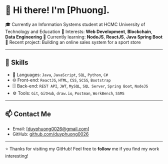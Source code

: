 # 👋 Hi there! I'm [Phuong].

🎓 Currently an Information Systems student at HCMC University of Technology and Education
🔭 Interests: **Web Development**, **Blockchain**, **Data Engineering**
🌱 Currently learning: **NodeJS**, **ReactJS**, **Java Spring Boot**
💼 Recent project: Building an online sales system for a sport store

---

## 🔧 Skills

- 🧠 Languages: `Java`, `JavaScript`, `SQL`, `Python`, `C#`
- 🌐 Front-end: `ReactJS`, `HTML`, `CSS`, `SCSS`, `Bootstrap`
- 🗄️ Back-end: `REST API`, `JWT`, `MySQL`, `SQL Server`, `Spring Boot`, `NodeJS`
- ⚙️ Tools: `Git`, `GitHub`, `draw.io`, `Postman`, `WorkBench`, `SSMS`

---

## 📫 Contact Me

- Email: [duyphuong0026@gmail.com]
- GitHub: [github.com/duyphuong0026](https://github.com/duyphuong0026)

---

⭐ Thanks for visiting my GitHub! Feel free to **follow** me if you find my work interesting!

